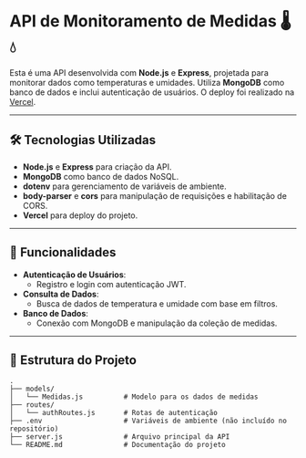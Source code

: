 # API de Monitoramento de Medidas 🌡️💧

Esta é uma API desenvolvida com **Node.js** e **Express**, projetada para monitorar dados como temperaturas e umidades. Utiliza **MongoDB** como banco de dados e inclui autenticação de usuários. O deploy foi realizado na [Vercel](https://vercel.com/).

---

## 🛠️ Tecnologias Utilizadas

- **Node.js** e **Express** para criação da API.
- **MongoDB** como banco de dados NoSQL.
- **dotenv** para gerenciamento de variáveis de ambiente.
- **body-parser** e **cors** para manipulação de requisições e habilitação de CORS.
- **Vercel** para deploy do projeto.

---

## 🔧 Funcionalidades

- **Autenticação de Usuários**:
  - Registro e login com autenticação JWT.
- **Consulta de Dados**:
  - Busca de dados de temperatura e umidade com base em filtros.
- **Banco de Dados**:
  - Conexão com MongoDB e manipulação da coleção de medidas.

---

## 📂 Estrutura do Projeto

```plaintext
.
├── models/
│   └── Medidas.js          # Modelo para os dados de medidas
├── routes/
│   └── authRoutes.js       # Rotas de autenticação
├── .env                    # Variáveis de ambiente (não incluído no repositório)
├── server.js               # Arquivo principal da API
└── README.md               # Documentação do projeto
